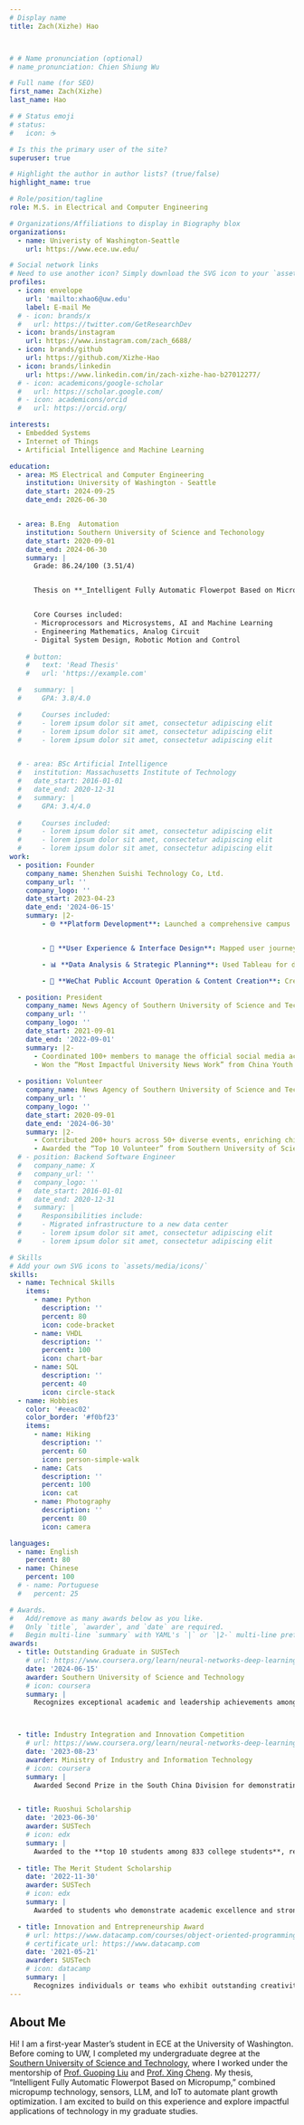 ```yaml
---
# Display name
title: Zach(Xizhe) Hao



# # Name pronunciation (optional)
# name_pronunciation: Chien Shiung Wu 

# Full name (for SEO)
first_name: Zach(Xizhe)
last_name: Hao

# # Status emoji
# status:
#   icon: ☕️

# Is this the primary user of the site?
superuser: true

# Highlight the author in author lists? (true/false)
highlight_name: true

# Role/position/tagline
role: M.S. in Electrical and Computer Engineering

# Organizations/Affiliations to display in Biography blox
organizations:
  - name: Univeristy of Washington-Seattle
    url: https://www.ece.uw.edu/

# Social network links
# Need to use another icon? Simply download the SVG icon to your `assets/media/icons/` folder.
profiles:
  - icon: envelope
    url: 'mailto:xhao6@uw.edu'
    label: E-mail Me
  # - icon: brands/x
  #   url: https://twitter.com/GetResearchDev
  - icon: brands/instagram
    url: https://www.instagram.com/zach_6688/
  - icon: brands/github
    url: https://github.com/Xizhe-Hao
  - icon: brands/linkedin
    url: https://www.linkedin.com/in/zach-xizhe-hao-b27012277/
  # - icon: academicons/google-scholar
  #   url: https://scholar.google.com/
  # - icon: academicons/orcid
  #   url: https://orcid.org/

interests:
  - Embedded Systems
  - Internet of Things
  - Artificial Intelligence and Machine Learning

education:
  - area: MS Electrical and Computer Engineering
    institution: University of Washington - Seattle
    date_start: 2024-09-25
    date_end: 2026-06-30


  - area: B.Eng  Automation
    institution: Southern University of Science and Techonology
    date_start: 2020-09-01
    date_end: 2024-06-30
    summary: |
      Grade: 86.24/100 (3.51/4)


      Thesis on **_Intelligent Fully Automatic Flowerpot Based on Micropump_**, integrating technologies such as micropumps, intelligent sensors, large models, and IoT cloud platforms. This system intelligently monitors and regulates the plant growth environment, achieving precise control, providing the most suitable growth conditions, and reducing water waste. Supervised by <a href="https://scholar.google.co.uk/citations?user=jWmF7IQAAAAJ&hl=en">Prof. Guoping Liu</a> and <a href="https://scholar.google.com/citations?user=sNve2YAAAAAJ&hl=zh-CN">Prof. Xing Cheng</a> of SUSTech.


      Core Courses included:
      - Microprocessors and Microsystems, AI and Machine Learning
      - Engineering Mathematics, Analog Circuit
      - Digital System Design, Robotic Motion and Control
 
    # button:
    #   text: 'Read Thesis'
    #   url: 'https://example.com'

  #   summary: |
  #     GPA: 3.8/4.0

  #     Courses included:
  #     - lorem ipsum dolor sit amet, consectetur adipiscing elit
  #     - lorem ipsum dolor sit amet, consectetur adipiscing elit
  #     - lorem ipsum dolor sit amet, consectetur adipiscing elit


  # - area: BSc Artificial Intelligence
  #   institution: Massachusetts Institute of Technology
  #   date_start: 2016-01-01
  #   date_end: 2020-12-31
  #   summary: |
  #     GPA: 3.4/4.0
      
  #     Courses included:
  #     - lorem ipsum dolor sit amet, consectetur adipiscing elit
  #     - lorem ipsum dolor sit amet, consectetur adipiscing elit
  #     - lorem ipsum dolor sit amet, consectetur adipiscing elit
work:
  - position: Founder
    company_name: Shenzhen Suishi Technology Co, Ltd.
    company_url: ''
    company_logo: ''
    date_start: 2023-04-23
    date_end: '2024-06-15'
    summary: |2-
        - 🌐 **Platform Development**: Launched a comprehensive campus offer platform, partnering with major platforms (Meituan, Taobao, Jingdong) to provide college students with exclusive discounts on food, entertainment, and online shopping.  


        - 🎨 **User Experience & Interface Design**: Mapped user journeys to understand user needs, designed and implemented the front end of a WeChat mini-program using JavaScript and Wechat Devtools, ensuring a smooth and intuitive user experience.  

        - 📊 **Data Analysis & Strategic Planning**: Used Tableau for data visualization, analyzing user trends and behaviors to inform financial management and company strategy. Implemented UI enhancements and functionality optimizations in mini-programs to keep users engaged.  

        - 📝 **WeChat Public Account Operation & Content Creation**: Created and managed content for the company’s WeChat public account, focusing on topics relevant to college student growth and education. Authored a popular article on university student development, achieving over 68,000 views on a single post. 

  - position: President
    company_name: News Agency of Southern University of Science and Technology
    company_url: ''
    company_logo: ''
    date_start: 2021-09-01
    date_end: '2022-09-01'
    summary: |2-
      - Coordinated 100+ members to manage the official social media accounts of the university and its magazine
      - Won the “Most Impactful University News Work” from China Youth Daily
  
  - position: Volunteer
    company_name: News Agency of Southern University of Science and Technology
    company_url: ''
    company_logo: ''
    date_start: 2020-09-01
    date_end: '2024-06-30'
    summary: |2-
      - Contributed 200+ hours across 50+ diverse events, enriching children's science literacy
      - Awarded the “Top 10 Volunteer” from Southern University of Science and Technology in 2022
  # - position: Backend Software Engineer
  #   company_name: X
  #   company_url: ''
  #   company_logo: ''
  #   date_start: 2016-01-01
  #   date_end: 2020-12-31
  #   summary: |
  #     Responsibilities include:
  #     - Migrated infrastructure to a new data center
  #     - lorem ipsum dolor sit amet, consectetur adipiscing elit
  #     - lorem ipsum dolor sit amet, consectetur adipiscing elit

# Skills
# Add your own SVG icons to `assets/media/icons/`
skills:
  - name: Technical Skills
    items:
      - name: Python
        description: ''
        percent: 80
        icon: code-bracket
      - name: VHDL
        description: ''
        percent: 100
        icon: chart-bar
      - name: SQL
        description: ''
        percent: 40
        icon: circle-stack
  - name: Hobbies
    color: '#eeac02'
    color_border: '#f0bf23'
    items:
      - name: Hiking
        description: ''
        percent: 60
        icon: person-simple-walk
      - name: Cats
        description: ''
        percent: 100
        icon: cat
      - name: Photography
        description: ''
        percent: 80
        icon: camera

languages:
  - name: English
    percent: 80
  - name: Chinese
    percent: 100
  # - name: Portuguese
  #   percent: 25

# Awards.
#   Add/remove as many awards below as you like.
#   Only `title`, `awarder`, and `date` are required.
#   Begin multi-line `summary` with YAML's `|` or `|2-` multi-line prefix and indent 2 spaces below.
awards:
  - title: Outstanding Graduate in SUSTech
    # url: https://www.coursera.org/learn/neural-networks-deep-learning
    date: '2024-06-15'
    awarder: Southern University of Science and Technology
    # icon: coursera
    summary: |
      Recognizes exceptional academic and leadership achievements among graduating students at SUSTech. 



  - title: Industry Integration and Innovation Competition
    # url: https://www.coursera.org/learn/neural-networks-deep-learning
    date: '2023-08-23'
    awarder: Ministry of Industry and Information Technology
    # icon: coursera
    summary: |
      Awarded Second Prize in the South China Division for demonstrating exceptional skill in bridging practical industry applications with innovative approaches to problem-solving.


  - title: Ruoshui Scholarship
    date: '2023-06-30'
    awarder: SUSTech
    # icon: edx
    summary: |
      Awarded to the **top 10 students among 833 college students**, recognizing perseverance, self-improvement, and impactful contributions to community and field of study.  
      
  - title: The Merit Student Scholarship
    date: '2022-11-30'
    awarder: SUSTech
    # icon: edx
    summary: |
      Awarded to students who demonstrate academic excellence and strong personal development.

  - title: Innovation and Entrepreneurship Award
    # url: https://www.datacamp.com/courses/object-oriented-programming-with-s3-and-r6-in-r
    # certificate_url: https://www.datacamp.com
    date: '2021-05-21'
    awarder: SUSTech
    # icon: datacamp
    summary: |
      Recognizes individuals or teams who exhibit outstanding creativity and entrepreneurial spirit, showcasing innovative solutions and business acumen that contribute to advancing technology or addressing real-world challenges.
---
```


## About Me

Hi! I am a first-year Master’s student in ECE at the University of Washington. Before coming to UW, I completed my undergraduate degree at the <a href="https://www.sustech.edu.cn/en/">Southern University of Science and Technology</a>, where I worked under the mentorship of  <a href="https://scholar.google.co.uk/citations?user=jWmF7IQAAAAJ&hl=en">Prof. Guoping Liu</a> and <a href="https://scholar.google.com/citations?user=sNve2YAAAAAJ&hl=zh-CN">Prof. Xing Cheng</a>. My thesis, “Intelligent Fully Automatic Flowerpot Based on Micropump,” combined micropump technology, sensors, LLM, and IoT to automate plant growth optimization. I am excited to build on this experience and explore impactful applications of technology in my graduate studies.
